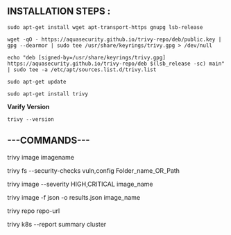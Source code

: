 ## INSTALLATION STEPS :
```
sudo apt-get install wget apt-transport-https gnupg lsb-release

wget -qO - https://aquasecurity.github.io/trivy-repo/deb/public.key | gpg --dearmor | sudo tee /usr/share/keyrings/trivy.gpg > /dev/null

echo "deb [signed-by=/usr/share/keyrings/trivy.gpg] https://aquasecurity.github.io/trivy-repo/deb $(lsb_release -sc) main" | sudo tee -a /etc/apt/sources.list.d/trivy.list

sudo apt-get update

sudo apt-get install trivy

```
**Varify Version**
```
trivy --version
```

## ---COMMANDS---

trivy image imagename

trivy fs --security-checks vuln,config   Folder_name_OR_Path

trivy image --severity HIGH,CRITICAL image_name

trivy image -f json -o results.json image_name

trivy repo repo-url

trivy k8s --report summary cluster
